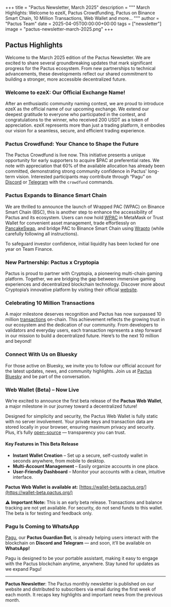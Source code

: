 +++
title = "Pactus Newsletter, March 2025"
description = """
March Highlights: Welcome to ezeX, Pactus Crowdfunding, Pactus on Binance Smart Chain,
10 Million Transactions, Web Wallet and more...
"""
author = "Pactus Team"
date = 2025-04-05T00:00:00+00:00
tags = ["newsletter"]
image = "pactus-newsletter-march-2025.png"
+++

## Pactus Highlights

Welcome to the March 2025 edition of the Pactus Newsletter.
We are excited to share several groundbreaking updates that mark significant progress for the Pactus ecosystem.
From new partnerships to technical advancements,
these developments reflect our shared commitment to building a stronger, more accessible decentralized future.

### Welcome to ezeX: Our Official Exchange Name!

After an enthusiastic community naming contest, we are proud to
introduce ezeX as the official name of our upcoming exchange.
We extend our deepest gratitude to everyone who participated in the contest,
and congratulations to the winner, who received 200 USDT as a token of appreciation.
ezeX represents more than just a trading platform, it embodies our vision for a
seamless, secure, and efficient trading experience.

### Pactus Crowdfund: Your Chance to Shape the Future

The Pactus Crowdfund is live now.
This initiative presents a unique opportunity for early supporters to acquire $PAC at preferential rates.
We note with appreciation that 60% of the available allocation has already been committed,
demonstrating strong community confidence in Pactus' long-term vision.
Interested participants may contribute through “Pagu”
on [Discord](http://discord.gg/pactus) or
[Telegram](https://t.me/pactus_pagu_bot) with the `crowdfund` commands.

### Pactus Expands to Binance Smart Chain

We are thrilled to announce the launch of Wrapped PAC (WPAC) on Binance Smart Chain (BSC),
this is another step to enhance the accessibility of Pactus and its ecosystem.
Users can now hold [WPAC](https://bscscan.com/token/0x10004a9A742ec135c686C9aCed00FA3C93D66866)
in MetaMask or Trust Wallet for convenient asset management, trade effortlessly on
[PancakeSwap](https://pancakeswap.finance/),
and bridge PAC to Binance Smart Chain using
[Wrapto](https://wrapto.app/) (while carefully following all instructions).

To safeguard investor confidence, initial liquidity has been locked for one year on Team Finance.

### New Partnership: Pactus x Cryptopia

Pactus is proud to partner with Cryptopia, a pioneering multi-chain gaming platform.
Together, we are bridging the gap between immersive gaming experiences and decentralized blockchain technology.
Discover more about Cryptopia’s innovative platform by visiting their official [website](https://cryptopia.network/).

### Celebrating 10 Million Transactions

A major milestone deserves recognition and Pactus has now surpassed
10 million [transactions](https://pacviewer.com/transactions) on-chain.
This achievement reflects the growing trust in our ecosystem and the dedication of our community.
From developers to validators and everyday users, each transaction represents a
step forward in our mission to build a decentralized future. Here’s to the next 10 million and beyond!

### Connect With Us on Bluesky

For those active on Bluesky, we invite you to follow our official account for the
latest updates, news, and community highlights.
Join us at [Pactus Bluesky](https://bsky.app/profile/pactuschain.bsky.social) and be part of the conversation.

### Web Wallet (Beta) – Now Live

We’re excited to announce the first beta release of the **Pactus Web Wallet**,
a major milestone in our journey toward a decentralized future!

Designed for simplicity and security, the Pactus Web Wallet is fully static with no server involvement.
Your private keys and transaction data are stored locally in your browser,
ensuring maximum privacy and security. Plus, it’s fully [open-source](https://github.com/pactus-project/pactus-wallet)
— transparency you can trust.

#### Key Features in This Beta Release

- **Instant Wallet Creation** – Set up a secure, self-custody wallet in seconds anywhere, from mobile to desktop.
- **Multi-Account Management** – Easily organize accounts in one place.
- **User-Friendly Dashboard** – Monitor your accounts with a clean, intuitive interface.

**Pactus Web Wallet is available at:**
[https://wallet-beta.pactus.org/](https://wallet-beta.pactus.org/)

⚠️ **Important Note:** This is an early beta release. Transactions and balance tracking are not yet available.
For security, do not send funds to this wallet. The beta is for testing and feedback only.

### Pagu Is Coming to WhatsApp

[Pagu](https://github.com/pagu-project/pagu),
our **Pactus Guardian Bot**, is already helping users interact with the blockchain on **Discord and Telegram** —
and soon, it’ll be available on **WhatsApp!**

Pagu is designed to be your portable assistant, making it easy to engage with the Pactus blockchain anytime, anywhere.
Stay tuned for updates as we expand Pagu!

---

**Pactus Newsletter**: The Pactus monthly newsletter is published on our website and
distributed to subscribers via email during the first week of each month.
It recaps key highlights and important news from the previous month.
